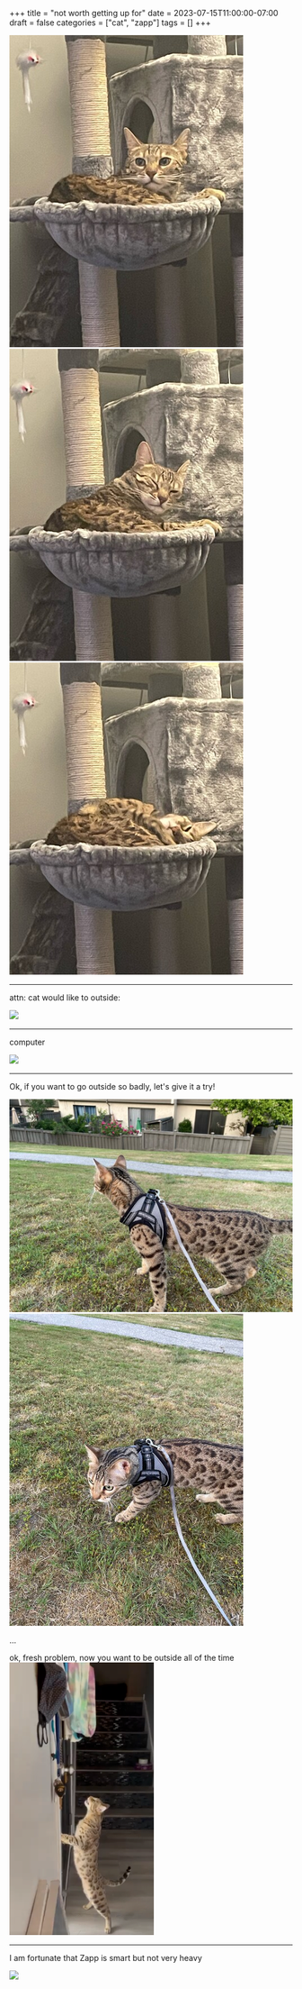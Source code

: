 +++
title = "not worth getting up for"
date = 2023-07-15T11:00:00-07:00
draft = false
categories = ["cat", "zapp"]
tags = []
+++

![](./z1.png)
![](./z2.png)
![](./z3.png)


-----

attn: cat would like to outside:

![](./outside.png)

-----
computer

![](./computer.png)

------

Ok, if you want to go outside so badly, let's give it a try!

![](./not-so-bad.png)
![](./not-so-bad-2.png)

...

ok, fresh problem, now you want to be outside
all of the time
![](./shouting.png)


-------

I am fortunate that Zapp is smart but not very heavy

![](./smart.png)